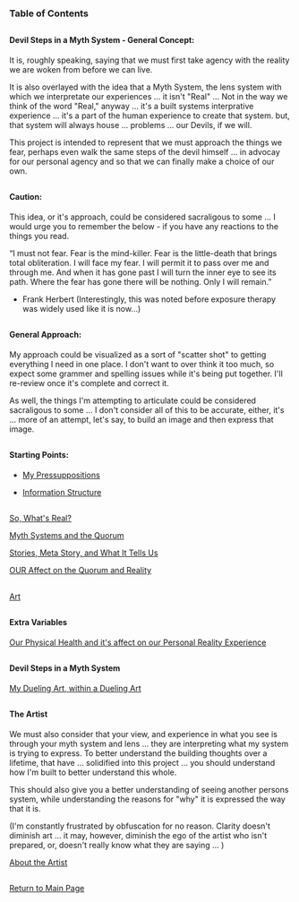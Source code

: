 ### Table of Contents

##

#### Devil Steps in a Myth System - General Concept:


It is, roughly speaking, saying that we must first take agency with the reality we are woken from before we can live. 

It is also overlayed with the idea that a Myth System, the lens system with which we interpretate our experiences ... it isn't "Real" ... Not in the way we think of the word "Real," anyway ... it's a built systems interprative experience ... it's a part of the human experience to create that system. but, that system will always house ... problems ... our Devils, if we will.  

This project is intended to represent that we must approach the things we fear, perhaps even walk the same steps of the devil himself ... in advocay for our personal agency and so that we can finally make a choice of our own.

##

#### Caution: 

This idea, or it's approach, could be considered sacraligous to some ... I would urge you to remember the below - if you have any reactions to the things you read. 

“I must not fear. Fear is the mind-killer. Fear is the little-death that brings total obliteration. I will face my fear. I will permit it to pass over me and through me. And when it has gone past I will turn the inner eye to see its path. Where the fear has gone there will be nothing. Only I will remain.” 

- Frank Herbert
            (Interestingly, this was noted before exposure therapy was widely used like it is now...) 


##

#### General Approach:
            
 My approach could be visualized as a sort of "scatter shot" to getting everything I need in one place. I don't want to over think it too much, so expect some grammer and spelling issues while it's being put together. I'll re-review once it's complete and correct it. 
 
 As well, the things I'm attempting to articulate could be considered sacraligous to some ... I don't consider all of this to be accurate, either, it's ... more of an attempt, let's say, to build an image and then express that image.       

##

#### Starting Points:
      
-  [My Pressuppositions](https://github.com/mycroftwilde/devil-steps-in-a-myth-system/tree/master/ref_guide/presupps)

-  [Information Structure](https://github.com/mycroftwilde/devil-steps-in-a-myth-system/tree/master/ref_guide/infostructure)


##

[So, What's Real?](https://github.com/mycroftwilde/devil-steps-in-a-myth-system/tree/master/ref_guide/reality) 

[Myth Systems and the Quorum](https://github.com/mycroftwilde/devil-steps-in-a-myth-system/tree/master/ref_guide/mythsys1tems)

[Stories, Meta Story, and What It Tells Us](https://github.com/mycroftwilde/devil-steps-in-a-myth-system/tree/master/ref_guide/story)

[OUR Affect on the Quorum and Reality](https://github.com/mycroftwilde/devil-steps-in-a-myth-system/tree/master/ref_guide/story)

##

[Art](https://github.com/mycroftwilde/devil-steps-in-a-myth-system/tree/master/ref_guide/art)

##

#### Extra Variables

[Our Physical Health and it's affect on our Personal Reality Experience](https://github.com/mycroftwilde/devil-steps-in-a-myth-system/tree/master/ref_guide/realityhealth)

##

#### Devil Steps in a Myth System 

[My Dueling Art, within a Dueling Art](https://github.com/mycroftwilde/devil-steps-in-a-myth-system/tree/master/ref_guide/method)

##

#### The Artist

We must also consider that your view, and experience in what you see is through your myth system and lens ... they are interpreting what my system is trying to express. To better understand the building thoughts over a lifetime, that have ... solidified into this project ... you should understand how I'm built to better understand this whole. 

This should also give you a better understanding of seeing another persons system, while understanding the reasons for "why" it is expressed the way that it is. 

(I'm constantly frustrated by obfuscation for no reason. Clarity doesn't diminish art ... it may, however, diminish the ego of the artist who isn't prepared, or, doesn't really know what they are saying ... )

[About the Artist](https://github.com/mycroftwilde/devil-steps-in-a-myth-system/tree/master/artist)

##

[Return to Main Page](https://github.com/mycroftwilde/devil-steps-in-a-myth-system/tree/master)
